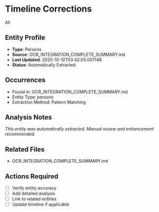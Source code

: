 # Timeline Corrections
All

## Entity Profile
- **Type**: Persons
- **Source**: OCR_INTEGRATION_COMPLETE_SUMMARY.md
- **Last Updated**: 2025-10-12T03:42:05.007148
- **Status**: Automatically Extracted

## Occurrences
- Found in: OCR_INTEGRATION_COMPLETE_SUMMARY.md
- Entity Type: persons
- Extraction Method: Pattern Matching

## Analysis Notes
*This entity was automatically extracted. Manual review and enhancement recommended.*

## Related Files
- OCR_INTEGRATION_COMPLETE_SUMMARY.md

## Actions Required
- [ ] Verify entity accuracy
- [ ] Add detailed analysis
- [ ] Link to related entities
- [ ] Update timeline if applicable

